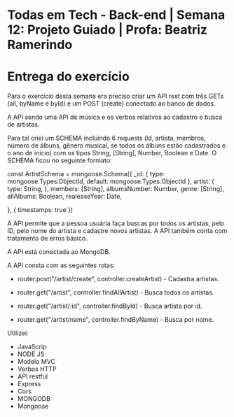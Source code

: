 # Todas em Tech - Back-end | Semana 12: Projeto Guiado | Profa: Beatriz Ramerindo

# Entrega do exercício

Para o exercício desta semana era preciso criar um API rest com três GETs (all, byName e byId) e um POST (create) conectado ao banco de dados.

A API sendo uma API de música e os verbos relativos ao cadastro e busca de artistas.

Para tal criei um SCHEMA incluindo 6 requests (id, artista, membros, número de álbuns, gênero musical, se todos os álbuns estão cadastrados e o ano de início) com os tipos String, [String], Number, Boolean e Date. O SCHEMA ficou no seguinte formato:

const ArtistSchema = mongoose.Schema({
    _id: {
        type: mongoose.Types.ObjectId,
        default: mongoose.Types.ObjectId
    },
    artist: {
        type: String,
    },
    members: [String],
    albumsNumber: Number,
    genre: [String],
    allAlbums: Boolean,
    realeaseYear: Date,

}, { timestamps: true })

A API permite que a pessoa usuária faça buscas por todos os artistas, pelo ID, pelo nome do artista e cadastre novos artistas. A API também conta com tratamento de erros básico.

A API está conectada ao MongoDB.

A API consta com as seguintes rotas:
* router.post("/artist/create", controller.createArtist) - Cadastra artistas.

* router.get("/artist", controller.findAllArtist) - Busca todos os artistas.

* router.get("/artist/:id", controller.findById) - Busca artista por id.

* router.get("/artist/name", controller.findByName) - Busca por nome.


Utilizei: 
* JavaScrip
* NODE JS
* Modelo MVC
* Verbos HTTP
* API restful
* Express
* Cors
* MONGODB
* Mongoose
